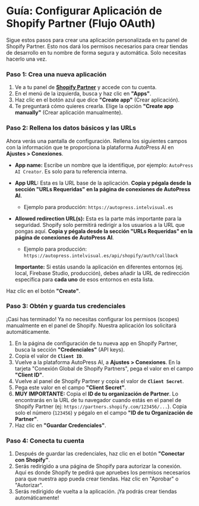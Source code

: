 
# Guía: Configurar Aplicación de Shopify Partner (Flujo OAuth)

Sigue estos pasos para crear una aplicación personalizada en tu panel de Shopify Partner. Esto nos dará los permisos necesarios para crear tiendas de desarrollo en tu nombre de forma segura y automática. Solo necesitas hacerlo una vez.

### Paso 1: Crea una nueva aplicación

1.  Ve a tu panel de **[Shopify Partner](https://partners.shopify.com)** y accede con tu cuenta.
2.  En el menú de la izquierda, busca y haz clic en **"Apps"**.
3.  Haz clic en el botón azul que dice **"Create app"** (Crear aplicación).
4.  Te preguntará cómo quieres crearla. Elige la opción **"Create app manually"** (Crear aplicación manualmente).

### Paso 2: Rellena los datos básicos y las URLs

Ahora verás una pantalla de configuración. Rellena los siguientes campos con la información que te proporciona la plataforma AutoPress AI en **Ajustes > Conexiones**.

*   **App name:** Escribe un nombre que la identifique, por ejemplo: `AutoPress AI Creator`. Es solo para tu referencia interna.

*   **App URL:** Esta es la URL base de la aplicación. **Copia y pégala desde la sección "URLs Requeridas" en la página de conexiones de AutoPress AI**.
    *   Ejemplo para producción: `https://autopress.intelvisual.es`

*   **Allowed redirection URL(s):** Esta es la parte más importante para la seguridad. Shopify solo permitirá redirigir a los usuarios a la URL que pongas aquí. **Copia y pégala desde la sección "URLs Requeridas" en la página de conexiones de AutoPress AI**.
    *   Ejemplo para producción: `https://autopress.intelvisual.es/api/shopify/auth/callback`

    **Importante:** Si estás usando la aplicación en diferentes entornos (ej. local, Firebase Studio, producción), debes añadir la URL de redirección específica para **cada uno** de esos entornos en esta lista.

Haz clic en el botón **"Create"**.

### Paso 3: Obtén y guarda tus credenciales

¡Casi has terminado! Ya no necesitas configurar los permisos (scopes) manualmente en el panel de Shopify. Nuestra aplicación los solicitará automáticamente.

1.  En la página de configuración de tu nueva app en Shopify Partner, busca la sección **"Credenciales"** (API keys).
2.  Copia el valor de **`Client ID`**.
3.  Vuelve a la plataforma AutoPress AI, a **Ajustes > Conexiones**. En la tarjeta "Conexión Global de Shopify Partners", pega el valor en el campo **"Client ID"**.
4.  Vuelve al panel de Shopify Partner y copia el valor de **`Client Secret`**.
5.  Pega este valor en el campo **"Client Secret"**.
6.  **MUY IMPORTANTE:** Copia el **ID de tu organización de Partner**. Lo encontrarás en la URL de tu navegador cuando estás en el panel de Shopify Partner (ej: `https://partners.shopify.com/123456/...`). Copia solo el número (`123456`) y pégalo en el campo **"ID de tu Organización de Partner"**.
7.  Haz clic en **"Guardar Credenciales"**.

### Paso 4: Conecta tu cuenta

1. Después de guardar las credenciales, haz clic en el botón **"Conectar con Shopify"**.
2. Serás redirigido a una página de Shopify para autorizar la conexión. Aquí es donde Shopify te pedirá que apruebes los permisos necesarios para que nuestra app pueda crear tiendas. Haz clic en "Aprobar" o "Autorizar".
3. Serás redirigido de vuelta a la aplicación. ¡Ya podrás crear tiendas automáticamente!
